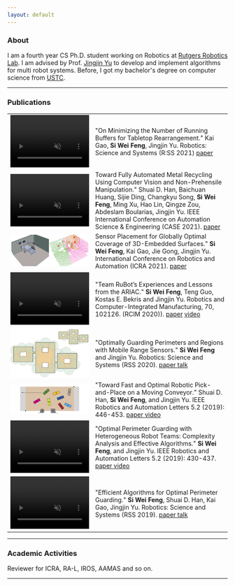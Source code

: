 ```yaml
---
layout: default
---
```

<!-- Homepage -->
### About
I am a fourth year CS Ph.D. student working on Robotics at [Rutgers Robotics Lab](https://robotics.cs.rutgers.edu).
I am advised by Prof. [Jingjin Yu](https://arc.cs.rutgers.edu) to develop and implement algorithms
for multi robot systems. 
Before, I got my bachelor's degree on computer science from [USTC](https://en.ustc.edu.cn/).

<!-- 

---
### Selected Projects
#### 2D Coverage
<figure>
    <img src="opg2d.png" alt="opg2d" width="250"/>
    <img src="org2d.png" alt="org2d" width="250"/>
    <figcaption> 2D Optimal Perimeter and Region Guarding (OPG<sub>2D</sub>, ORG<sub>2D</sub>). We aim to get the minimum radius of k circles to cover some perimeter or region</figcaption>
</figure>


#### Perimeter Guarding
<figure>
    <img src="opg.png" alt="drawing" width="200"/> 
    <img src="castle.png" alt="drawing" width="180" style="padding-left: 50px"/>
    <figcaption> Optimal Perimeter and Guarding (OPG<sub>2D</sub>, ORG<sub>2D</sub>). We aim to get the minimum length of k tiles to cover some perimeters</figcaption>
</figure>

#### Robot Systems
[RuBot](https://youtu.be/7H7YLeJz2zE?t=9): Software submission for ARIAC, a warehouse automation competition

[Recycling](https://youtu.be/araxYgLCrpM): Recycling Aluminum and Copper sticks

[Drone Flipping](min_2circle_executed.mp4): Flipping AscTec Hummingbird in simulation

#### Misc
[WhereRU](https://github.com/ustcsiwei88/WhereRU): A lightweight VPN -->

---

<style>
divp {
  float: left;
  width: 120px;
  margin: 1px 10px 1px 1px;
  padding: 5px;
  border: 1px solid black;
  text-align: left;
}
divt {
  float: right;
  width: 500px;
  margin: 1px 10px 1px 1px;
  padding: 5px;
  /* border: 1px solid black; */
  text-align: left;
}
</style>
<!-- 
<figure><divp>
    <img src="opg.png" alt="drawing" /> </divp>
    <figcaption> Optimal Perimeter and Guarding (OPG<sub>2D</sub>, ORG<sub>2D</sub>). In this problem, the minimum length of k tiles to cover some perimeters</figcaption>
</figure> -->

### Publications

<!-- <a href="labeled_smaller.mp4"> video</a>
<figure class = "video_container">
  <iframe src="https://www.youtube.com/embed/enMumwvLAug" frameborder="0" allowfullscreen="true"> </iframe>
</figure> -->

<table>
  <tr>
    <td>
      <video width="180" height="120" autoplay muted loop>
          <source src="resources/labeled_smaller_web.mp4" type="video/mp4"> 
          <p>Your browser does not support the video tag.</p>
      </video>
    </td>
    <td>
      "On Minimizing the Number of Running Buffers for Tabletop Rearrangement." Kai Gao, <b>Si Wei Feng</b>, Jingjin Yu. Robotics: Science and Systems (R:SS 2021) <a href="https://arxiv.org/pdf/2105.06357.pdf"> paper </a>
    </td>
  </tr>

  <tr>
    <td>
      <video width="180" height="120" autoplay muted loop>
          <source src="resources/recycle_web.mp4" type="video/mp4"> 
          <p>Your browser does not support the video tag.</p>
      </video>
    </td>
    <td>
      Toward Fully Automated Metal Recycling Using Computer Vision and Non-Prehensile Manipulation." Shuai D. Han, Baichuan Huang, Sijie Ding, Changkyu Song, <b>Si Wei Feng</b>, Ming Xu, Hao Lin, Qingze Zou, Abdeslam Boularias, Jingjin Yu. IEEE International Conference on Automation Science & Engineering (CASE 2021). <a href = "https://arc-l.github.io/files/HanHuaYu21CASE.pdf"> paper</a>
    </td>
  </tr>

  <tr>
    <td>
      <!-- <video width="180" height="120" autoplay muted loop>
          <source src="labeled_smaller_web.mp4" type="video/mp4"> 
          <p>Your browser does not support the video tag.</p>
      </video> -->
      <img src = "resources/icu-expo.png" alt="osg2d" width = "180" />
    </td>
    <td>
      Sensor Placement for Globally Optimal Coverage of 3D-Embedded Surfaces." <b>Si Wei Feng</b>, Kai Gao, Jie Gong, Jingjin Yu. International Conference on Robotics and Automation (ICRA 2021). <a href = "https://arxiv.org/pdf/2103.10521.pdf"> paper</a>
    </td>
  </tr>

  <tr>
    <td>
      <video width="180" height="120" autoplay muted loop>
        <source src="resources/rubot_web.mp4" type="video/mp4"> 
        <p>Your browser does not support the video tag.</p>
      </video>
    </td>
    <td>
      "Team RuBot’s Experiences and Lessons from the ARIAC." <b>Si Wei Feng</b>, Teng Guo, Kostas E. Bekris and Jingjin Yu. Robotics and Computer-Integrated Manufacturing, 70, 102126. (RCIM 2020)). 
      <a href = "https://www.sciencedirect.com/science/article/abs/pii/S0736584521000120"> paper</a>
      <a href = "https://youtu.be/7H7YLeJz2zE?t=3"> video </a>
    </td>
  </tr>

  <tr>
    <td>
    <img src = "resources/osg2d.png" alt="osg2d" width = "180" />
    </td>
    <td>
    "Optimally Guarding Perimeters and Regions with Mobile Range Sensors." <b>Si Wei Feng</b> and Jingjin Yu. Robotics: Science and Systems (RSS 2020). <a href="https://arxiv.org/pdf/2002.08477.pdf"> paper </a> <a href="https://youtu.be/1-PsAmQlVw8"> talk </a>
    </td>
  </tr>

  <tr>
    <td>
      <img src = "resources/conveyor.png" alt="conveyer" width = "180" />
    </td>
    <td>
    "Toward Fast and Optimal Robotic Pick-and-Place on a Moving Conveyor." Shuai D. Han, <b>Si Wei Feng</b>, and Jingjin Yu. IEEE Robotics and Automation Letters 5.2 (2019): 446-453. 
    <a href="https://arxiv.org/abs/1912.08009.pdf"> paper </a> <a href="https://youtu.be/bIomJzjKXyc"> video </a>
    <!-- [paper](https://arxiv.org/pdf/1912.08009.pdf) [video](https://youtu.be/bIomJzjKXyc) -->
    </td>
  </tr>

  <tr>
    <td>
    <video width="180" height="120" autoplay muted loop>
        <source src="resources/opgmc_web.mp4" type="video/mp4"> 
        <p>Your browser does not support the video tag.</p>
    </video>
    </td>
    <td>
    "Optimal Perimeter Guarding with Heterogeneous Robot Teams: Complexity Analysis and Effective Algorithms." <b>Si Wei Feng</b>, and Jingjin Yu. IEEE Robotics and Automation Letters 5.2 (2019): 430-437. 
    <a href="https://arxiv.org/pdf/1912.08591.pdf"> paper </a> <a href="https://youtu.be/6gYL0_B3YTk"> video </a>
    </td>
  </tr>

  <tr>
    <td>
    <video width="180" height="120" autoplay muted loop>
        <source src="resources/opg_web.mp4" type="video/mp4"> 
        <p>Your browser does not support the video tag.</p>
    </video>
    </td>
    <td>
    "Efficient Algorithms for Optimal Perimeter Guarding." <b>Si Wei Feng</b>, Shuai D. Han, Kai Gao, Jingjin Yu. Robotics: Science and Systems (RSS 2019). 
    <a href="https://arxiv.org/pdf/1905.04434.pdf"> paper </a> <a href="https://youtu.be/a6RHEJZDNrU?t=548"> talk </a>
    </td>
  </tr>
</table>



<!-- 
"On Minimizing the Number of Running Buffers for Tabletop Rearrangement." Kai Gao, **Si Wei Feng**, Jingjin Yu. Robotics: Science and Systems (RSS 2021) [link](https://arxiv.org/pdf/2105.06357.pdf)


"Toward Fully Automated Metal Recycling Using Computer Vision and Non-Prehensile Manipulation." Shuai D. Han, Baichuan Huang, Sijie Ding, Changkyu Song, **Si Wei Feng**, Ming Xu, Hao Lin, Qingze Zou, Abdeslam Boularias, Jingjin Yu. IEEE International Conference on Automation Science & Engineering (CASE 2021). [link](https://arc-l.github.io/files/HanHuaYu21CASE.pdf)


"Sensor Placement for Globally Optimal Coverage of 3D-Embedded Surfaces." **Si Wei Feng**, Kai Gao, Jie Gong, Jingjin Yu. International Conference on Robotics and Automation (ICRA 2021).


"Team RuBot’s Experiences and Lessons from the ARIAC." **Si Wei Feng**, Teng Guo, Kostas E. Bekris and Jingjin Yu. Robotics and Computer-Integrated Manufacturing, 70, 102126. (RCIM 2020) [link](https://www.sciencedirect.com/science/article/abs/pii/S0736584521000120) [video](https://youtu.be/7H7YLeJz2zE)

"Optimally Guarding Perimeters and Regions with Mobile Range Sensors." **Si Wei Feng** and Jingjin Yu. Robotics: Science and Systems (RSS 2020). [link](https://arxiv.org/abs/2002.08477) [talk](https://youtu.be/1-PsAmQlVw8)

"Toward Fast and Optimal Robotic Pick-and-Place on a Moving Conveyor." Shuai D. Han, **Si Wei Feng**, and Jingjin Yu. IEEE Robotics and Automation Letters 5.2 (2019): 446-453. [link](https://arxiv.org/pdf/1912.08009.pdf) [video](https://youtu.be/bIomJzjKXyc)

"Optimal Perimeter Guarding with Heterogeneous Robot Teams: Complexity Analysis and Effective Algorithms." **Si Wei Feng**, and Jingjin Yu. IEEE Robotics and Automation Letters 5.2 (2019): 430-437. [link](https://arxiv.org/pdf/1912.08591.pdf) [video](https://youtu.be/6gYL0_B3YTk)

"Efficient Algorithms for Optimal Perimeter Guarding." **Si Wei Feng**, Shuai D. Han, Kai Gao, Jingjin Yu. Robotics: Science and Systems (RSS 2019). [link](https://arxiv.org/pdf/1905.04434.pdf) [talk](https://youtu.be/a6RHEJZDNrU?t=548) -->

---

### Academic Activities
Reviewer for ICRA, RA-L, IROS, AAMAS and so on.

---

